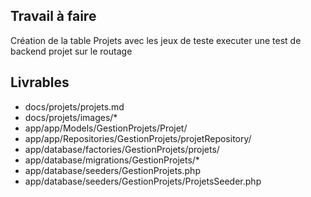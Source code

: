## Travail à faire

Création de la table Projets avec les jeux de teste
executer une test de backend projet sur le routage

## Livrables

- docs/projets/projets.md
- docs/projets/images/*
- app/app/Models/GestionProjets/Projet/
- app/app/Repositories/GestionProjets/projetRepository/
- app/database/factories/GestionProjets/projets/
- app/database/migrations/GestionProjets/*
- app/database/seeders/GestionProjets.php
- app/database/seeders/GestionProjets/ProjetsSeeder.php
